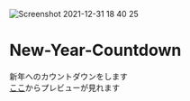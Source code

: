 ![Screenshot 2021-12-31 18 40 25](https://user-images.githubusercontent.com/93499945/147816071-8d5ab37a-7159-459b-9364-9e1182beafdc.png)
# New-Year-Countdown

新年へのカウントダウンをします  
[ここ](https://new-year-s-eve-countdown.netlify.app/)からプレビューが見れます  
